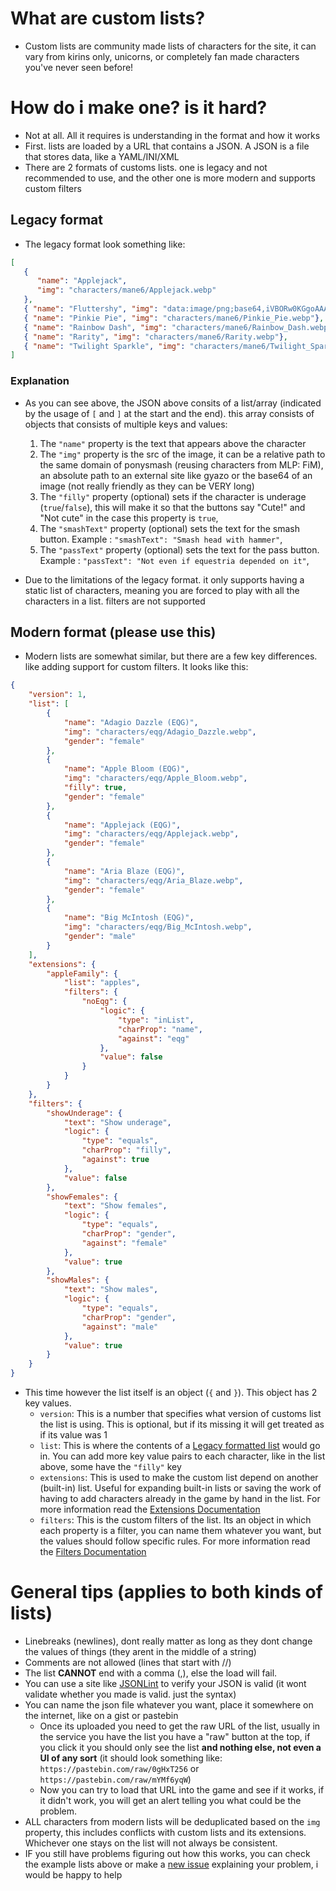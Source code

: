 # What are custom lists?
* Custom lists are community made lists of characters for the site, it can vary from kirins only, unicorns, or completely fan made characters you've never seen before!
# How do i make one? is it hard?
* Not at all. All it requires is understanding in the format and how it works
* First. lists are loaded by a URL that contains a JSON. A JSON is a file that stores data, like a YAML/INI/XML
* There are 2 formats of customs lists. one is legacy and not recommended to use, and the other one is more modern and supports custom filters

##  Legacy format
* The legacy format look something like:

```json
[
   {
      "name": "Applejack",
      "img": "characters/mane6/Applejack.webp"
   },
   { "name": "Fluttershy", "img": "data:image/png;base64,iVBORw0KGgoAAAANSUhEUgAAAAUAAAAFCAYAAACNbyblAAAAHElEQVQI12P4//8/w38GIAXDIBKE0DHxgljNBAAO9TXL0Y4OHwAAAABJRU5ErkJggg=="},
   { "name": "Pinkie Pie", "img": "characters/mane6/Pinkie_Pie.webp"},
   { "name": "Rainbow Dash", "img": "characters/mane6/Rainbow_Dash.webp"},
   { "name": "Rarity", "img": "characters/mane6/Rarity.webp"},
   { "name": "Twilight Sparkle", "img": "characters/mane6/Twilight_Sparkle.webp"}
]
```
### Explanation
* As you can see above, the JSON above consits of a list/array (indicated by the usage of `[` and `]` at the start and the end). this array consists of objects that consists of multiple keys and values:
   1. The `"name"` property is the text that appears above the character
   2. The `"img"` property is the src of the image, it can be a relative path to the same domain of ponysmash (reusing characters from MLP: FiM), an absolute path to an external site like gyazo or the base64 of an image (not really friendly as they can be VERY long)
   3. The `"filly"` property (optional) sets if the character is underage (`true`/`false`), this will make it so that the buttons say "Cute!" and "Not cute" in the case this property is `true`,
   3. The `"smashText"` property (optional) sets the text for the smash button. Example : `"smashText": "Smash head with hammer"`,
   3. The `"passText"` property (optional) sets the text for the pass button. Example : `"passText": "Not even if equestria depended on it"`,

* Due to the limitations of the legacy format. it only supports having a static list of characters, meaning you are forced to play with all the characters in a list. filters are not supported

## Modern format (please use this)
* Modern lists are somewhat similar, but there are a few key differences. like adding support for custom filters. It looks like this:
```json
{
    "version": 1,
    "list": [
        {
            "name": "Adagio Dazzle (EQG)",
            "img": "characters/eqg/Adagio_Dazzle.webp",
            "gender": "female"
        },
        {
            "name": "Apple Bloom (EQG)",
            "img": "characters/eqg/Apple_Bloom.webp",
            "filly": true,
            "gender": "female"
        },
        {
            "name": "Applejack (EQG)",
            "img": "characters/eqg/Applejack.webp",
            "gender": "female"
        },
        {
            "name": "Aria Blaze (EQG)",
            "img": "characters/eqg/Aria_Blaze.webp",
            "gender": "female"
        },
        {
            "name": "Big McIntosh (EQG)",
            "img": "characters/eqg/Big_McIntosh.webp",
            "gender": "male"
        }
    ],
    "extensions": {
        "appleFamily": {
            "list": "apples",
            "filters": {
                "noEqg": {
                    "logic": {
                        "type": "inList",
                        "charProp": "name",
                        "against": "eqg"
                    },
                    "value": false
                }
            }
        }
    },
    "filters": {
        "showUnderage": {
            "text": "Show underage",
            "logic": {
                "type": "equals",
                "charProp": "filly",
                "against": true
            },
            "value": false
        },
        "showFemales": {
            "text": "Show females",
            "logic": {
                "type": "equals",
                "charProp": "gender",
                "against": "female"
            },
            "value": true
        },
        "showMales": {
            "text": "Show males",
            "logic": {
                "type": "equals",
                "charProp": "gender",
                "against": "male"
            },
            "value": true
        }
    }
}
```
* This time however the list itself is an object (`{` and `}`). This object has 2 key values.
  * `version`: This is a number that specifies what version of customs list the list is using. This is optional, but if its missing it will get treated as if its value was 1
  * `list`: This is where the contents of a [Legacy formatted list](#legacy-format) would go in. You can add more key value pairs to each character, like in the list above, some have the `"filly"` key
  * `extensions`: This is used to make the custom list depend on another (built-in) list. Useful for expanding built-in lists or saving the work of having to add characters already in the game by hand in the list. For more information read the [Extensions Documentation](./Extensions.md)
  * `filters`: This is the custom filters of the list. Its an object in which each property is a filter, you can name them whatever you want, but the values should follow specific rules. For more information read the [Filters Documentation](./Filters.md)

 
# General tips (applies to both kinds of lists)
* Linebreaks (newlines), dont really matter as long as they dont change the values of things (they arent in the middle of a string)
* Comments are not allowed (lines that start with //)
* The list **CANNOT** end with a comma (,), else the load will fail.
* You can use a site like [JSONLint](https://jsonlint.com/) to verify your JSON is valid (it wont validate whether you made is valid. just the syntax)
* You can name the json file whatever you want, place it somewhere on the internet, like on a gist or pastebin
  * Once its uploaded you need to get the raw URL of the list, usually in the service you have the list you have a "raw" button at the top, if you click it you should only see the list **and nothing else, not even a UI of any sort** (it should look something like: `https://pastebin.com/raw/0gHxT256` or `https://pastebin.com/raw/mYMf6yqW`)
  * Now you can try to load that URL into the game and see if it works, if it didn't work, you will get an alert telling you what could be the problem.
* ALL characters from modern lists will be deduplicated based on the `img` property, this includes conflicts with custom lists and its extensions. Whichever one stays on the list will not always be consistent.
* IF you still have problems figuring out how this works, you can check the example lists above or make a [new issue](https://github.com/EXtremeExploit/ponySmash/issues/new) explaining your problem, i would be happy to help
